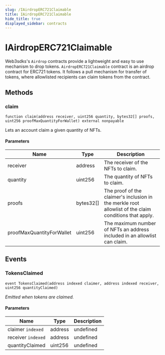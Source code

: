 ```yaml
---
slug: /IAirdropERC721Claimable
title: IAirdropERC721Claimable
hide_title: true
displayed_sidebar: contracts
---
```


# IAirdropERC721Claimable

Web3sdks&#39;s `Airdrop` contracts provide a lightweight and easy to use mechanism to drop tokens. `AirdropERC721Claimable` contract is an airdrop contract for ERC721 tokens. It follows a pull mechanism for transfer of tokens, where allowlisted recipients can claim tokens from the contract.

## Methods

### claim

```solidity
function claim(address receiver, uint256 quantity, bytes32[] proofs, uint256 proofMaxQuantityForWallet) external nonpayable
```

Lets an account claim a given quantity of NFTs.

#### Parameters

| Name                      | Type      | Description                                                                                               |
| ------------------------- | --------- | --------------------------------------------------------------------------------------------------------- |
| receiver                  | address   | The receiver of the NFTs to claim.                                                                        |
| quantity                  | uint256   | The quantity of NFTs to claim.                                                                            |
| proofs                    | bytes32[] | The proof of the claimer&#39;s inclusion in the merkle root allowlist of the claim conditions that apply. |
| proofMaxQuantityForWallet | uint256   | The maximum number of NFTs an address included in an allowlist can claim.                                 |

## Events

### TokensClaimed

```solidity
event TokensClaimed(address indexed claimer, address indexed receiver, uint256 quantityClaimed)
```

_Emitted when tokens are claimed._

#### Parameters

| Name               | Type    | Description |
| ------------------ | ------- | ----------- |
| claimer `indexed`  | address | undefined   |
| receiver `indexed` | address | undefined   |
| quantityClaimed    | uint256 | undefined   |
